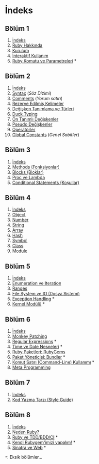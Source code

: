# İndeks

## Bölüm 1

1. [İndeks](bolum-01/index.md)
1. [Ruby Hakkında](bolum-01/01-tarihce.md)
1. [Kurulum](bolum-01/02-kurulum.md)
1. [İnteraktif Kullanım](bolum-01/03-interaktif-kullanim.md)
1. [Ruby Komutu ve Parametreleri](bolum-01/04-ruby-komutu-ve-parametreleri.md) *

## Bölüm 2

1. [İndeks](bolum-02/index.md)
1. [Syntax](bolum-02/01-syntax-soz-dizimi-ve-degiskenler.md#syntax-soz-dizimi) (_Söz Dizimi_)
1. [Comments](bolum-02/01-syntax-soz-dizimi-ve-degiskenler.md#comments-yorum-satrlar) (_Yorum satırı_)
1. [Rezerve Edilmiş Kelimeler](bolum-02/01-syntax-soz-dizimi-ve-degiskenler.md#rezerve-edilmis-kelimeler)
1. [Değişken Tanımlama ve Türleri](bolum-02/02-degiskenler.md)
1. [Duck Typing](bolum-02/02-degiskenler.md)
1. [Ön Tanımlı Değişkenler](bolum-02/03-on-tanimli-degiskenler.md)
1. [Pseudo Değişkenler](bolum-02/03-on-tanimli-degiskenler.md#pseudo-gercek-olmayan-degiskenler)
1. [Operatörler](bolum-02/04-operatorler.md)
1. [Global Constants](bolum-02/05-global-constants-genel-sabitler.md) (_Genel Sabitler_)

## Bölüm 3

1. [İndeks](bolum-03/index.md)
1. [Methods (Fonksiyonlar)](bolum-03/01-methods-fonksiyonlar.md)
1. [Blocks (Bloklar)](bolum-03/02-blocks-bloklar.md)
1. [Proc ve Lambda](bolum-03/03-proc-ve-lambda.md)
1. [Conditional Statements (Koşullar)](bolum-03/04-conditional-statements-kosullar.md)

## Bölüm 4

1. [İndeks](bolum-04/index.md)
1. [Object](bolum-04/01-object.md)
1. [Number](bolum-04/02-number.md)
1. [String](bolum-04/03-string.md)
1. [Array](bolum-04/04-array.md)
1. [Hash](bolum-04/05-hash.md)
1. [Symbol](bolum-04/06-symbol.md)
1. [Class](bolum-04/07-class.md)
1. [Module](bolum-04/08-module.md)

## Bölüm 5

1. [İndeks](bolum-05/index.md)
1. [Enumeration ve Iteration](bolum-05/01-enumeration-ve-iteration.md)
1. [Ranges](bolum-05/02-ranges.md)
1. [File System ve IO (Dosya Sistemi)](bolum-05/03-file-system-ve-io-dosya-sistemi.md)
1. [Exception Handling](bolum-05/04-exception-handling.md) *
1. [Kernel Modülü](bolum-05/05-kernel-modulu.md) *

## Bölüm 6

1. [İndeks](bolum-06/index.md)
1. [Monkey Patching](bolum-06/01-monkey-patching.md)
1. [Regular Expressions](bolum-06/02-regular-expressions.md) *
1. [Time ve Date Nesneleri](bolum-06/03-time-ve-date-nesneleri.md) *
1. [Ruby Paketleri: RubyGems](bolum-06/04-ruby-paketleri-ruby_gems.md)
1. [Paket Yöneticisi: Bundler](bolum-06/05-paket-yoneticisi-bundler.md) *
1. [Komut Satırı (Command-Line) Kullanımı](bolum-06/06-komut-satiri-command-line-kullanimi.md) *
1. [Meta Programming](bolum-06/07-meta-programming.md)

## Bölüm 7

1. [İndeks](bolum-07/index.md)
1. [Kod Yazma Tarzı (Style Guide)](bolum-07/01-kod-yazma-tarzi-style-guide.md)

## Bölüm 8

1. [İndeks](bolum-08/index.md)
1. [Neden Ruby?](bolum-08/01-neden-ruby.md)
1. [Ruby ve TDD/BDD/CI](bolum-08/02-ruby-ve-tddbddci.md) *
1. [Kendi Rubygem'imizi yapalım!](bolum-08/03-kendi-rubygemimizi-yapalim.md) *
1. [Sinatra ve Web](bolum-08/04-sinatra-ve-web.md) *


`*`: Eksik bölümler...
